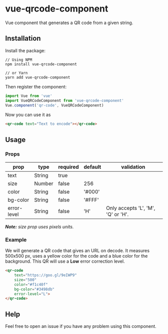 # vue-qrcode-component
Vue component that generates a QR code from a given string.

## Installation

Install the package: 
```
// Using NPM
npm install vue-qrcode-component

// or Yarn
yarn add vue-qrcode-component
```
Then register the component:
```js
import Vue from 'vue'
import VueQRCodeComponent from 'vue-qrcode-component'
Vue.component('qr-code', VueQRCodeComponent)
```
Now you can use it as
```html
<qr-code text="Text to encode"></qr-code>
```

## Usage

### Props

| prop        | type   | required | default | validation                         |
|-------------|--------|----------|---------|------------------------------------|
| text        | String | true     |         |                                    |
| size        | Number | false    | 256     |                                    |
| color       | String | false    | '#000'  |                                    |
| bg-color    | String | false    | '#FFF'  |                                    |
| error-level | String | false    | 'H'     | Only accepts 'L', 'M', 'Q' or 'H'. |

_**Note:** size prop uses pixels units._

### Example

We will generate a QR code that gives an URL on decode. It measures 500x500 px, uses a yellow color for the code and a blue color for the background. This QR will use a **Low** error correction level.

```html
<qr-code 
    text="https://goo.gl/9eIWP9"
    size="500"
    color="#f1c40f"
    bg-color="#3498db" 
    error-level="L">
</qr-code>
```

## Help

Feel free to open an issue if you have any problem using this component.
